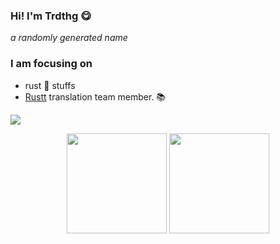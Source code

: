 ### Hi! I'm Trdthg 😋

_a randomly generated name_

### I am focusing on

- rust 🦀 stuffs
- [Rustt](https://rustt.org) translation team member. 📚

![](https://github-profile-summary-cards.vercel.app/api/cards/profile-details?username=trdthg&theme=monokai)

<p align="center">
  <img height="160" src="https://github-readme-stats.vercel.app/api/top-langs/?username=trdthg&theme=react&hide=html,css,dockerfile,shell,ejs,stylus&count_private=true&show_icons=true&hide_border=true&layout=compact"/>

<img height="160" src="https://github-readme-stats.vercel.app/api?username=trdthg&count_private=true&show_icons=true&theme=react&include_all_commits=true&hide_border=true"/>
</p>
